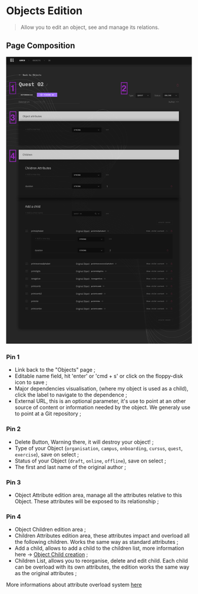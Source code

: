 # Objects Edition

> Allow you to edit an object, see and manage its relations.

## Page Composition

![object-edit-overview](img/object-edit-overview.png)

### Pin 1

- Link back to the "Objects" page ;
- Editable name field, hit 'enter' or 'cmd + s' or click on the floppy-disk icon to save ;
- Major dependencies visualisation, (where my object is used as a child), click the label to navigate to the dependence ;
- External URL, this is an optional parameter, it's use to point at an other source of content or information needed by the object. We generaly use to point at a Git repository ;

### Pin 2

- Delete Button, Warning there, it will destroy your object! ;
- Type of your Object (`organisation`, `campus`, `onboarding`, `cursus`, `quest`, `exercise`), save on select ;
- Status of your Object (`draft`, `online`, `offline`), save on select ;
- The first and last name of the original author ;

### Pin 3

- Object Attribute edition area, manage all the attributes relative to this Object. These attributes will be exposed to its relationship ;

### Pin 4

- Object Children edition area ;
- Children Attributes edition area, these attributes impact and overload all the following children. Works the same way as standard attributes ;
- Add a child, allows to add a child to the children list, more information here -> [Object Child creation](object-child-creation.md) ;
- Children List, allows you to reorganise, delete and edit child. Each child can be overload with its own attributes, the edition works the same way as the original attributes ;

More informations about attribute overload system [here](object-attribute-system.md)

